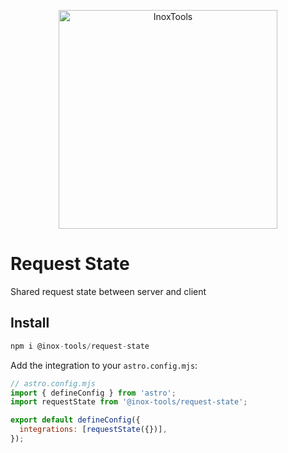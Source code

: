 <p align="center">
    <img alt="InoxTools" width="350px" src="https://github.com/Fryuni/inox-tools/blob/main/assets/shield.png?raw=true"/>
</p>

# Request State

Shared request state between server and client

## Install

```js
npm i @inox-tools/request-state
```

Add the integration to your `astro.config.mjs`:

```js
// astro.config.mjs
import { defineConfig } from 'astro';
import requestState from '@inox-tools/request-state';

export default defineConfig({
  integrations: [requestState({})],
});
```
